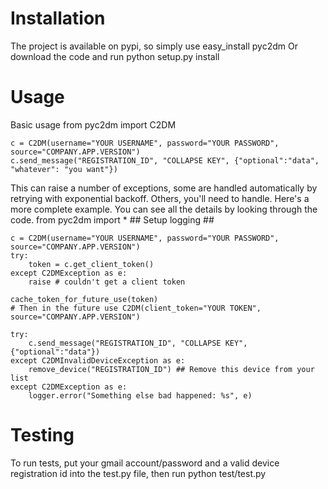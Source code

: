 Installation
============

The project is available on pypi, so simply use
    easy_install pyc2dm
Or download the code and run
    python setup.py install

Usage
==========
Basic usage
    from pyc2dm import C2DM
    
    c = C2DM(username="YOUR USERNAME", password="YOUR PASSWORD", source="COMPANY.APP.VERSION")
    c.send_message("REGISTRATION_ID", "COLLAPSE KEY", {"optional":"data", "whatever": "you want"})

This can raise a number of exceptions, some are handled automatically
by retrying with exponential backoff. Others, you'll need to handle. Here's
a more complete example. You can see all the details by looking through the code.
    from pyc2dm import *
    ## Setup logging ##
    
    c = C2DM(username="YOUR USERNAME", password="YOUR PASSWORD", source="COMPANY.APP.VERSION")
    try:
        token = c.get_client_token()
    except C2DMException as e:
        raise # couldn't get a client token
    
    cache_token_for_future_use(token)
    # Then in the future use C2DM(client_token="YOUR TOKEN", source="COMPANY.APP.VERSION")
    
    try:
        c.send_message("REGISTRATION_ID", "COLLAPSE KEY", {"optional":"data"})
    except C2DMInvalidDeviceException as e:
        remove_device("REGISTRATION_ID") ## Remove this device from your list
    except C2DMException as e:
        logger.error("Something else bad happened: %s", e)

Testing
========

To run tests, put your gmail account/password and a valid device registration id
into the test.py file, then run
    python test/test.py

